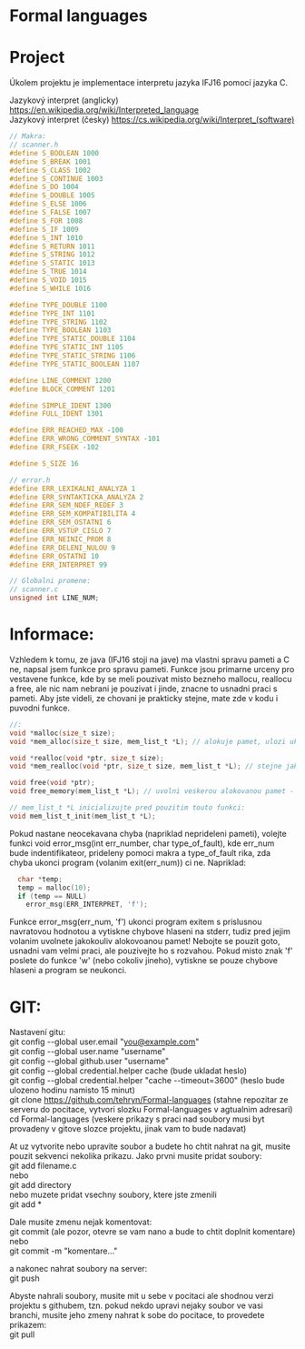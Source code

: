 # Formal languages
# Project

Úkolem projektu je implementace interpretu jazyka IFJ16 pomocí jazyka C.

Jazykový interpret (anglicky) https://en.wikipedia.org/wiki/Interpreted_language <br>
Jazykový interpret (česky) https://cs.wikipedia.org/wiki/Interpret_(software) <br>

```c
// Makra:
// scanner.h
#define S_BOOLEAN 1000
#define S_BREAK 1001
#define S_CLASS 1002
#define S_CONTINUE 1003
#define S_DO 1004
#define S_DOUBLE 1005
#define S_ELSE 1006
#define S_FALSE 1007
#define S_FOR 1008
#define S_IF 1009
#define S_INT 1010
#define S_RETURN 1011
#define S_STRING 1012
#define S_STATIC 1013
#define S_TRUE 1014
#define S_VOID 1015
#define S_WHILE 1016

#define TYPE_DOUBLE 1100
#define TYPE_INT 1101
#define TYPE_STRING 1102
#define TYPE_BOOLEAN 1103
#define TYPE_STATIC_DOUBLE 1104
#define TYPE_STATIC_INT 1105
#define TYPE_STATIC_STRING 1106
#define TYPE_STATIC_BOOLEAN 1107

#define LINE_COMMENT 1200
#define BLOCK_COMMENT 1201

#define SIMPLE_IDENT 1300
#define FULL_IDENT 1301

#define ERR_REACHED_MAX -100
#define ERR_WRONG_COMMENT_SYNTAX -101
#define ERR_FSEEK -102

#define S_SIZE 16

// error.h
#define ERR_LEXIKALNI_ANALYZA 1
#define ERR_SYNTAKTICKA_ANALYZA 2
#define ERR_SEM_NDEF_REDEF 3
#define ERR_SEM_KOMPATIBILITA 4
#define ERR_SEM_OSTATNI 6
#define ERR_VSTUP_CISLO 7
#define ERR_NEINIC_PROM 8
#define ERR_DELENI_NULOU 9
#define ERR_OSTATNI 10
#define ERR_INTERPRET 99

// Globalni promene:
// scanner.c
unsigned int LINE_NUM;
```

# Informace:
Vzhledem k tomu, ze java (IFJ16 stoji na jave) ma vlastni spravu pameti a C ne, napsal jsem funkce pro spravu pameti. Funkce jsou primarne urceny pro vestavene funkce, kde by se meli pouzivat misto bezneho mallocu, reallocu a free, ale nic nam nebrani je pouzivat i jinde, znacne to usnadni praci s pameti. Aby jste videli, ze chovani je prakticky stejne, mate zde v kodu i puvodni funkce.
```c
//:
void *malloc(size_t size);
void *mem_alloc(size_t size, mem_list_t *L); // alokuje pamet, ulozi ukazatel na ni do seznamu L a vraci ukazatel na alokovanou pamet, stejne jako malloc

void *realloc(void *ptr, size_t size);
void *mem_realloc(void *ptr, size_t size, mem_list_t *L); // stejne jako realloc, akorat narozdil od nej pri neuspechu uvolni puvodne alokovanou pamet, tzn ze pokud alokace selze, uvolni i puvodni ukazatel

void free(void *ptr);
void free_memory(mem_list_t *L); // uvolni veskerou alokovanou pamet - veskere ukazatele v seznamu L

// mem_list_t *L inicializujte pred pouzitim touto funkci:
void mem_list_t_init(mem_list_t *L);
```

Pokud nastane neocekavana chyba (napriklad neprideleni pameti), volejte funkci void error_msg(int err_number, char type_of_fault), kde err_num bude indentifikateor, prideleny pomoci makra a type_of_fault rika, zda chyba ukonci program (volanim exit(err_num)) ci ne. Napriklad: <br>

```c
  char *temp;
  temp = malloc(10);
  if (temp == NULL)
    error_msg(ERR_INTERPRET, 'f');
```

Funkce error_msg(err_num, 'f') ukonci program exitem s prislusnou navratovou hodnotou a vytiskne chybove hlaseni na stderr, tudiz pred jejim volanim uvolnete jakokouliv alokovoanou pamet! Nebojte se pouzit goto, usnadni vam velmi praci, ale pouzivejte ho s rozvahou. Pokud misto znak 'f' poslete do funkce 'w' (nebo cokoliv jineho), vytiskne se pouze chybove hlaseni a program se neukonci.

# GIT:
Nastavení gitu: <br>
git config --global user.email "you@example.com" <br>
git config --global user.name "username" <br>
git config --global github.user "username" <br>
git config --global credential.helper cache (bude ukladat heslo) <br>
git config --global credential.helper "cache --timeout=3600" (heslo bude ulozeno hodinu namisto 15 minut) <br>
git clone https://github.com/tehryn/Formal-languages (stahne repozitar ze serveru do pocitace, vytvori slozku Formal-languages v agtualnim adresari) <br>
cd Formal-languages (veskere prikazy s praci nad soubory musi byt provadeny v gitove slozce projektu, jinak vam to bude nadavat) <br>

At uz vytvorite nebo upravite soubor a budete ho chtit nahrat na git, musite pouzit sekvenci nekolika prikazu. Jako prvni musite pridat soubory: <br>
git add filename.c <br>
nebo <br>
git add directory <br>
nebo muzete pridat vsechny soubory, ktere jste zmenili <br>
git add * <br>

Dale musite zmenu nejak komentovat: <br>
git commit (ale pozor, otevre se vam nano a bude to chtit doplnit komentare)<br>
nebo <br>
git commit -m "komentare..." <br>

a nakonec nahrat soubory na server: <br>
git push <br>

Abyste nahrali soubory, musite mit u sebe v pocitaci ale shodnou verzi projektu s githubem, tzn. pokud nekdo upravi nejaky soubor ve vasi branchi, musite jeho zmeny nahrat k sobe do pocitace, to provedete prikazem: <br>
git pull <br>
